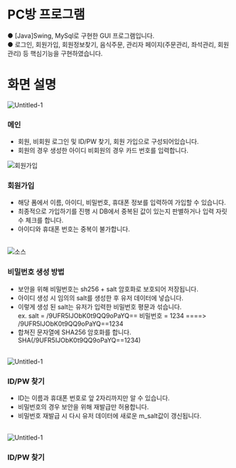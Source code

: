 # PC방 프로그램
● [Java]Swing, MySql로 구현한 GUI 프로그램입니다.<br>
● 로그인, 회원가입, 회원정보찾기, 음식주문, 관리자 페이지(주문관리, 좌석관리, 회원관리) 등 핵심기능을 구현하였습니다.<br>
# 화면 설명 #
![Untitled-1](https://user-images.githubusercontent.com/118651919/218269352-ade93e89-72b7-4678-93ef-325c4641f339.png)
### 메인 <br>
- 회원, 비회원 로그인 및 ID/PW 찾기, 회원 가입으로 구성되어있습니다.
- 회원의 경우 생성한 아이디 비회원의 경우 카드 번호를 입력합니다.

![회원가입](https://user-images.githubusercontent.com/118651919/218270129-31dfc722-3742-4bc7-a309-b941a321bb0c.png)
### 회원가입 <br>
- 해당 폼에서 이름, 아이디, 비밀번호, 휴대폰 정보를 입력하여 가입할 수 있습니다.
- 최종적으로 가입하기를 진행 시 DB에서 중복된 값이 있는지 판별하거나 입력 자릿 수 체크를 합니다. 
- 아이디와 휴대폰 번호는 중복이 불가합니다.<br><br>

![소스](https://user-images.githubusercontent.com/118651919/219654784-d29b4768-c3fd-41ff-8834-3c017321426d.png)
### 비밀번호 생성 방법 <br>
- 보안을 위해 비밀번호는 sh256 + salt 암호화로 보호되어 저장됩니다.
- 아이디 생성 시 임의의 salt를 생성한 후 유저 데이터에 넣습니다. 
- 이렇게 생성 된 salt는 유저가 입력한 비밀번호 평문과 섞습니다.<br>
ex. salt = /9UFR5IJObK0t9QQ9oPaYQ== 비밀번호 = 1234 ====> /9UFR5IJObK0t9QQ9oPaYQ==1234<br>
- 합쳐진 문자열에 SHA256 암호화를 합니다. SHA(/9UFR5IJObK0t9QQ9oPaYQ==1234)<br><br>

![Untitled-1](https://user-images.githubusercontent.com/118651919/219654308-d8495061-ad80-4b9c-b56d-e4bf1900a6ca.png)
### ID/PW 찾기 <br>
- ID는 이름과 휴대폰 번호로 앞 2자리까지만 알 수 있습니다.
- 비밀번호의 경우 보안을 위해 재발급만 허용합니다.
- 비밀번호 재발급 시 다시 유저 데이터에 새로운 m_salt값이 갱신됩니다.<br><br>

![Untitled-1](https://user-images.githubusercontent.com/118651919/219654308-d8495061-ad80-4b9c-b56d-e4bf1900a6ca.png)
### ID/PW 찾기 <br>

